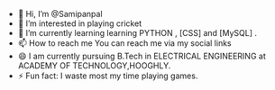 - 👋 Hi, I’m @Samipanpal
- 👀 I’m interested in playing cricket
- 🌱 I’m currently learning learning PYTHON , [CSS] and [MySQL] .
- 📫 How to reach me You can reach me via my social links 
- 😄 I am currently pursuing B.Tech in ELECTRICAL ENGINEERING at ACADEMY OF TECHNOLOGY,HOOGHLY.
- ⚡ Fun fact: I waste most my time playing games. 
<!---
Samipanpal/Samipanpal is a ✨ special ✨ repository because its `README.md` (this file) appears on your GitHub profile.
You can click the Preview link to take a look at your changes.
--->
